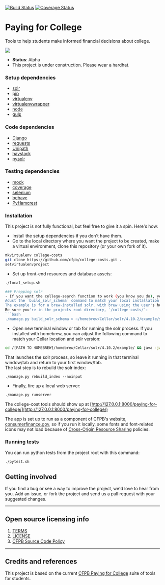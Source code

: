 [![Build Status](https://travis-ci.org/cfpb/college-costs.png)](https://travis-ci.org/cfpb/college-costs) [![Coverage Status](https://coveralls.io/repos/cfpb/college-costs/badge.svg?branch=master&service=github)](https://coveralls.io/github/cfpb/college-costs?branch=master)

# Paying for College
Tools to help students make informed financial decisions about college.

![](compare_hero.png)

- **Status**:  Alpha
- This project is under construction. Please wear a hardhat.

### Setup dependencies
 * [solr](http://lucene.apache.org/solr/)
 * [pip](https://pypi.python.org/pypi/pip)
 * [virtualenv](https://virtualenv.pypa.io/en/latest/)
 * [virtualenvwrapper](https://virtualenvwrapper.readthedocs.org/en/latest/)
 * [node](http://nodejs.org/)
 * [gulp](https://github.com/gulpjs/gulp/blob/master/docs/getting-started.md)

<!--  * [elasticsearch](https://www.elastic.co/products/elasticsearch) -->

### Code dependencies
- [Django](https://www.djangoproject.com/)
- [requests](http://docs.python-requests.org/en/latest/)
- [Unipath](https://github.com/mikeorr/Unipath)
- [haystack](http://haystacksearch.org/)
- [pysolr](https://github.com/toastdriven/pysolr)

<!-- - [django-haystack](http://haystacksearch.org/) -->

### Testing dependencies
- [mock](https://github.com/testing-cabal/mock)
- [coverage](https://coverage.readthedocs.org/en/latest/)
- [selenium](https://selenium-python.readthedocs.org/installation.html)
- [behave](http://pythonhosted.org/behave/)
- [PyHamcrest](https://pyhamcrest.readthedocs.org/en/V1.8.2/)

### Installation
This project is not fully functional, but feel free to give it a spin. Here's how:
- Install the setup dependencies if you don't have them.
- Go to the local directory where you want the project to be created, make a virtual environment, clone this repository (or your own fork of it).
```bash
mkvirtualenv college-costs
git clone https://github.com/cfpb/college-costs.git .
setvirtualenvproject
```
- Set up front-end resources and database assets:
```bash
./local_setup.sh

### Prepping solr
- If you want the college-search function to work (you know you do), you'll need to prep and fire up solr.  
Adust the `build_solr_schema` command to match your local installation of solr and your solr version number.   
The example is for a brew-installed solr, with brew using the user's home director as its Cellar site and solr version 4.10.2.  
Be sure you're in the projects root directory, `/college-costs/`:  
```bash
./manage.py build_solr_schema > ~/homebrew/Cellar/solr/4.10.2/example/schema.xml
```

- Open new terminal window or tab for running the solr process.
If you installed with homebrew, you can adjust the following command to match your Cellar location and solr version:
```bash
cd /[PATH TO HOMEBREW]/homebrew/Cellar/solr/4.10.2/example/ && java -jar start.jar
```
That launches the solr process, so leave it running in that terminal window/tab and return to your first window/tab.  
The last step is to rebuild the solr index:
```
./manage.py rebuild_index --noinput
```

- Finally, fire up a local web server:
```bash
./manage.py runserver
```

The college-cost tools should show up at [http://127.0.0.1:8000/paying-for-college/](http://127.0.0.1:8000/paying-for-college/)

The app is set up to run as a component of CFPB's website, [consumerfinance.gov](http://www.consumerfinance.gov), so if you run it locally, some fonts and font-related icons may not load because of [Cross-Origin Resource Sharing](http://www.w3.org/TR/cors/) policies.


### Running tests
You can run python tests from the project root with this command:
```bash
./pytest.sh
```

<!-- INCLUDE IN setup.sh
- Build the front-end requirements and the JavaScript files.

```bash
npm install
grunt Build
```

## Configuration

If the software is configurable, describe it in detail, either here or in other documentation to which you link.

## Usage

Show users how to use the software. 
Be specific. 
Use appropriate formatting when showing code snippets.

## How to test the software

If the software includes automated tests, detail how to run those tests. -->

## Getting involved

If you find a bug or see a way to improve the project, we'd love to hear from you. Add an issue, or fork the project and send us a pull request with your suggested changes.

----

## Open source licensing info
1. [TERMS](TERMS.md)
2. [LICENSE](LICENSE)
3. [CFPB Source Code Policy](https://github.com/cfpb/source-code-policy/)


----

## Credits and references

This project is based on the current [CFPB Paying for College](http://www.consumerfinance.gov/paying-for-college/) suite of tools for students.
